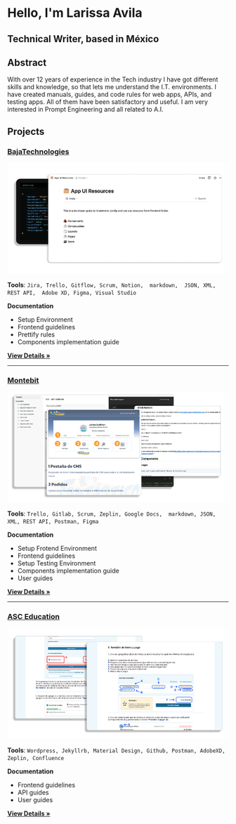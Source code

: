 # Hello,  I'm Larissa Avila
## Technical Writer, based in México


## Abstract

With over 12 years of experience in the Tech industry I have got different skills and knowledge, so that lets me understand the I.T. environments.
I have created manuals, guides, and code rules for web apps, APIs, and testing apps. All of them have been satisfactory and useful.
I am very interested in Prompt Engineering and all related to A.I.



## Projects

### [BajaTechnologies](https://bajatechnologies.com/ "BajaTechnologies")

![](/bajatechnologies/assets/bt_abstract.png)


**Tools**: `Jira, Trello, Gitflow, Scrum, Notion,  markdown,  JSON, XML, REST API,  Adobe XD, Figma, Visual Studio`

**Documentation**

- Setup Environment
- Frontend guidelines
- Prettify rules
- Components implementation guide



 **[View Details »](/bajatechnologies/details.md "bajatechnologies")**


---------


### [Montebit](https://Montebit.com/ "Montebit")

![](/montebit/assets/mb_abstract.png)


**Tools**: `Trello, Gitlab, Scrum, Zeplin, Google Docs,  markdown, JSON, XML, REST API, Postman, Figma`

**Documentation**

- Setup Frotend Environment
- Frontend guidelines
- Setup Testing Environment
- Components implementation guide
- User guides


 **[View Details »](/montebit/details.md "montebit")**



---------


### [ASC Education](https://asc.education/ "ASC Education")

![](/asceducation/assets/asc_abstract.png)


**Tools**: `Wordpress, Jekyllrb, Material Design, Github, Postman, AdobeXD, Zeplin, Confluence`

**Documentation**

- Frontend guidelines
- API guides
- User guides




 **[View Details »](/asceducation/details.md "asceducation")**


